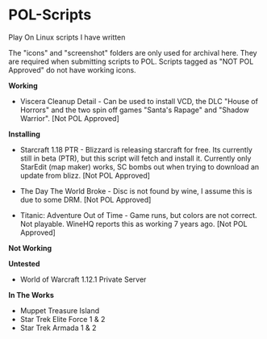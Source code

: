 # POL-Scripts
Play On Linux scripts I have written

The "icons" and "screenshot" folders are only used for archival here. They are required when submitting scripts to POL. Scripts tagged as "NOT POL Approved" do not have working icons.

**Working**

* Viscera Cleanup Detail - Can be used to install VCD, the DLC "House of Horrors" and the two spin off games "Santa's Rapage" and "Shadow Warrior". [Not POL Approved]

**Installing**

* Starcraft 1.18 PTR - Blizzard is releasing starcraft for free. Its currently still in beta (PTR), but this script will fetch and install it. Currently only StarEdit (map maker) works, SC bombs out when trying to download an update from blizz. [Not POL Approved]

* The Day The World Broke - Disc is not found by wine, I assume this is due to some DRM. [Not POL Approved]

* Titanic: Adventure Out of Time - Game runs, but colors are not correct. Not playable. WineHQ reports this as working 7 years ago. [Not POL Approved]

**Not Working**

**Untested**

* World of Warcraft 1.12.1 Private Server

**In The Works**

* Muppet Treasure Island
* Star Trek Elite Force 1 & 2
* Star Trek Armada 1 & 2
